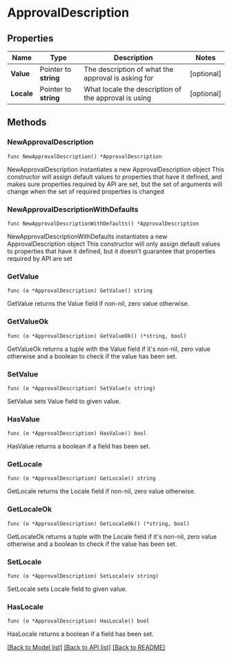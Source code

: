 # ApprovalDescription

## Properties

Name | Type | Description | Notes
------------ | ------------- | ------------- | -------------
**Value** | Pointer to **string** | The description of what the approval is asking for | [optional] 
**Locale** | Pointer to **string** | What locale the description of the approval is using | [optional] 

## Methods

### NewApprovalDescription

`func NewApprovalDescription() *ApprovalDescription`

NewApprovalDescription instantiates a new ApprovalDescription object
This constructor will assign default values to properties that have it defined,
and makes sure properties required by API are set, but the set of arguments
will change when the set of required properties is changed

### NewApprovalDescriptionWithDefaults

`func NewApprovalDescriptionWithDefaults() *ApprovalDescription`

NewApprovalDescriptionWithDefaults instantiates a new ApprovalDescription object
This constructor will only assign default values to properties that have it defined,
but it doesn't guarantee that properties required by API are set

### GetValue

`func (o *ApprovalDescription) GetValue() string`

GetValue returns the Value field if non-nil, zero value otherwise.

### GetValueOk

`func (o *ApprovalDescription) GetValueOk() (*string, bool)`

GetValueOk returns a tuple with the Value field if it's non-nil, zero value otherwise
and a boolean to check if the value has been set.

### SetValue

`func (o *ApprovalDescription) SetValue(v string)`

SetValue sets Value field to given value.

### HasValue

`func (o *ApprovalDescription) HasValue() bool`

HasValue returns a boolean if a field has been set.

### GetLocale

`func (o *ApprovalDescription) GetLocale() string`

GetLocale returns the Locale field if non-nil, zero value otherwise.

### GetLocaleOk

`func (o *ApprovalDescription) GetLocaleOk() (*string, bool)`

GetLocaleOk returns a tuple with the Locale field if it's non-nil, zero value otherwise
and a boolean to check if the value has been set.

### SetLocale

`func (o *ApprovalDescription) SetLocale(v string)`

SetLocale sets Locale field to given value.

### HasLocale

`func (o *ApprovalDescription) HasLocale() bool`

HasLocale returns a boolean if a field has been set.


[[Back to Model list]](../README.md#documentation-for-models) [[Back to API list]](../README.md#documentation-for-api-endpoints) [[Back to README]](../README.md)


